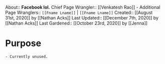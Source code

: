 About:: __Facebook lol.__
Chief Page Wrangler:: [[Venkatesh Rao]]
    - Additional Page Wranglers:: `[[Fname Lname]]` | `[[Fname Lname]]`
Created:: [[August 31st, 2020]] by [[Nathan Acks]]
Last Updated:: [[December 7th, 2020]] by [[Nathan Acks]]
Last Gardened:: [[October 23rd, 2020]] by [[Jenna]]
# Purpose
    - Currently unused.
